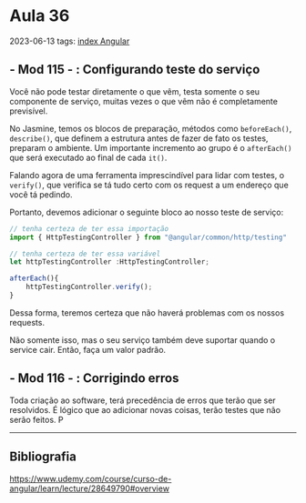 # Aula 36
2023-06-13
tags: [index Angular](../index%20Angular.md)

## - Mod 115 - : Configurando teste do serviço

Você não pode testar diretamente o que vêm, testa somente o seu componente de serviço, muitas vezes o que vêm não é completamente previsível.

No Jasmine, temos os blocos de preparação, métodos como `beforeEach()`, `describe()`, que definem a estrutura antes de fazer de fato os testes, preparam o ambiente. Um importante incremento ao grupo é o `afterEach()` que será executado ao final de cada `it()`.

Falando agora de uma ferramenta imprescindível para lidar com testes, o `verify()`, que verifica se tá tudo certo com os request a um endereço que você tá pedindo.

Portanto, devemos adicionar o seguinte bloco ao nosso teste de serviço:

~~~ts
// tenha certeza de ter essa importação
import { HttpTestingController } from "@angular/common/http/testing"

// tenha certeza de ter essa variável
let httpTestingController :HttpTestingController;

afterEach(){
	httpTestingController.verify();
}
~~~

Dessa forma, teremos certeza que não haverá problemas com os nossos requests.

Não somente isso, mas o seu serviço também deve suportar quando o service cair. Então, faça um valor padrão.

## - Mod 116 - : Corrigindo erros

Toda criação ao software, terá precedência de erros que terão que ser resolvidos. É lógico que ao adicionar novas coisas, terão testes que não serão feitos. P




-----------------------------------------------
## Bibliografia

https://www.udemy.com/course/curso-de-angular/learn/lecture/28649790#overview